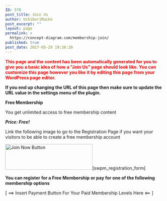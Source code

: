 ```yaml
---
ID: 578
post_title: Join Us
author: UchiboriMaiko
post_excerpt: ""
layout: page
permalink: >
  https://concept-diagram.com/membership-join/
published: true
post_date: 2017-05-29 19:26:20
---
```

<p style="color: red; font-weight: bold;">This page and the content has been automatically generated for you to give you a basic idea of how a "Join Us" page should look like. You can customize this page however you like it by editing this page from your WordPress page editor.</p>
<p style="font-weight: bold;">If you end up changing the URL of this page then make sure to update the URL value in the settings menu of the plugin.</p>
<strong>Free Membership</strong>

You get unlimited access to free membership content

<em><strong>Price: Free!</strong></em>

Link the following image to go to the Registration Page if you want your visitors to be able to create a free membership account

<img title="Join Now" src="https://makoto-shimizu.com/wp-content/plugins/simple-membership/images/join-now-button-image.gif" alt="Join Now Button" width="277" height="82" />[swpm_registration_form]

<strong>You can register for a Free Membership or pay for one of the following membership options</strong>

[ ==&gt; Insert Payment Button For Your Paid Membership Levels Here &lt;== ]